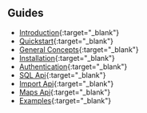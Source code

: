 ## Guides

* [Introduction](https://carto-python.readthedocs.io/en/latest/index.html){:target="_blank"}
* [Quickstart](https://carto-python.readthedocs.io/en/latest/quickstart.html){:target="_blank"}
* [General Concepts](https://carto-python.readthedocs.io/en/latest/general_concepts.html){:target="_blank"}
* [Installation](https://carto-python.readthedocs.io/en/latest/installation.html){:target="_blank"}
* [Authentication](https://carto-python.readthedocs.io/en/latest/authentication.html){:target="_blank"}
* [SQL Api](https://carto-python.readthedocs.io/en/latest/sql_api.html){:target="_blank"}
* [Import Api](https://carto-python.readthedocs.io/en/latest/import_api.html){:target="_blank"}
* [Maps Api](https://carto-python.readthedocs.io/en/latest/maps_api.html){:target="_blank"}
* [Examples](https://carto-python.readthedocs.io/en/latest/examples.html){:target="_blank"}
